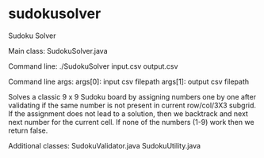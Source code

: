 sudokusolver
============

Sudoku Solver

Main class:
SudokuSolver.java

Command line: 
./SudokuSolver input.csv output.csv

Command line args:
args[0]: input csv filepath
args[1]: output csv filepath

Solves a classic 9 x 9 Sudoku board by 
assigning numbers one by one after validating
if the same number is not present in current row/col/3X3 subgrid. If the assignment does not lead to a solution, then we backtrack and next next number for the current cell. If none of the numbers (1-9) work then we return false.

Additional classes:
SudokuValidator.java
SudokuUtility.java

